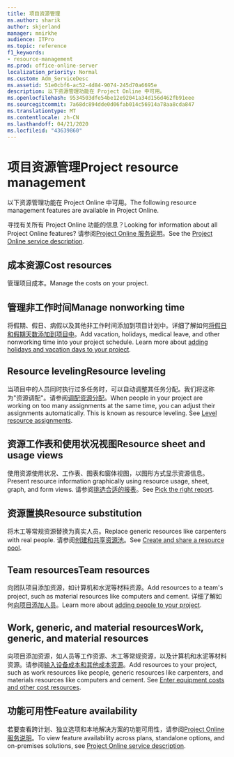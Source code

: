```yaml
---
title: 项目资源管理
ms.author: sharik
author: skjerland
manager: mnirkhe
audience: ITPro
ms.topic: reference
f1_keywords:
- resource-management
ms.prod: office-online-server
localization_priority: Normal
ms.custom: Adm_ServiceDesc
ms.assetid: 51e0cbf6-ac52-4d84-9074-245d70a6695e
description: 以下资源管理功能在 Project Online 中可用。
ms.openlocfilehash: 9534503dfe54be12e92041a34d156d462fb91eee
ms.sourcegitcommit: 7a68dc894dde0d06fab014c56914a78aa8cda847
ms.translationtype: MT
ms.contentlocale: zh-CN
ms.lasthandoff: 04/21/2020
ms.locfileid: "43639860"
---
```

# <a name="project-resource-management"></a><span data-ttu-id="95ec4-103">项目资源管理</span><span class="sxs-lookup"><span data-stu-id="95ec4-103">Project resource management</span></span>

<span data-ttu-id="95ec4-104">以下资源管理功能在 Project Online 中可用。</span><span class="sxs-lookup"><span data-stu-id="95ec4-104">The following resource management features are available in Project Online.</span></span>
  
<span data-ttu-id="95ec4-105">寻找有关所有 Project Online 功能的信息？</span><span class="sxs-lookup"><span data-stu-id="95ec4-105">Looking for information about all Project Online features?</span></span> <span data-ttu-id="95ec4-106">请参阅[Project Online 服务说明](project-online-service-description.md)。</span><span class="sxs-lookup"><span data-stu-id="95ec4-106">See the [Project Online service description](project-online-service-description.md).</span></span>
  
## <a name="cost-resources"></a><span data-ttu-id="95ec4-107">成本资源</span><span class="sxs-lookup"><span data-stu-id="95ec4-107">Cost resources</span></span>

<span data-ttu-id="95ec4-108">管理项目成本。</span><span class="sxs-lookup"><span data-stu-id="95ec4-108">Manage the costs on your project.</span></span>
  
## <a name="manage-nonworking-time"></a><span data-ttu-id="95ec4-109">管理非工作时间</span><span class="sxs-lookup"><span data-stu-id="95ec4-109">Manage nonworking time</span></span>

<span data-ttu-id="95ec4-p102">将假期、假日、病假以及其他非工作时间添加到项目计划中。详细了解如何[将假日和假期天数添加到项目中](https://go.microsoft.com/fwlink/p/?LinkId=271337)。</span><span class="sxs-lookup"><span data-stu-id="95ec4-p102">Add vacation, holidays, medical leave, and other nonworking time into your project schedule. Learn more about [adding holidays and vacation days to your project](https://go.microsoft.com/fwlink/p/?LinkId=271337).</span></span>
  
## <a name="resource-leveling"></a><span data-ttu-id="95ec4-112">Resource leveling</span><span class="sxs-lookup"><span data-stu-id="95ec4-112">Resource leveling</span></span>

<span data-ttu-id="95ec4-p103">当项目中的人员同时执行过多任务时，可以自动调整其任务分配。我们将这称为"资源调配"。请参阅[调配资源分配](https://go.microsoft.com/fwlink/p/?LinkId=271348)。</span><span class="sxs-lookup"><span data-stu-id="95ec4-p103">When people in your project are working on too many assignments at the same time, you can adjust their assignments automatically. This is known as resource leveling. See [Level resource assignments](https://go.microsoft.com/fwlink/p/?LinkId=271348).</span></span>
  
## <a name="resource-sheet-and-usage-views"></a><span data-ttu-id="95ec4-116">资源工作表和使用状况视图</span><span class="sxs-lookup"><span data-stu-id="95ec4-116">Resource sheet and usage views</span></span>

<span data-ttu-id="95ec4-117">使用资源使用状况、工作表、图表和窗体视图，以图形方式显示资源信息。</span><span class="sxs-lookup"><span data-stu-id="95ec4-117">Present resource information graphically using resource usage, sheet, graph, and form views.</span></span> <span data-ttu-id="95ec4-118">请参阅[挑选合适的报表](https://go.microsoft.com/fwlink/?LinkId=402920)。</span><span class="sxs-lookup"><span data-stu-id="95ec4-118">See [Pick the right report](https://go.microsoft.com/fwlink/?LinkId=402920).</span></span>
  
## <a name="resource-substitution"></a><span data-ttu-id="95ec4-119">资源置换</span><span class="sxs-lookup"><span data-stu-id="95ec4-119">Resource substitution</span></span>

<span data-ttu-id="95ec4-120">将木工等常规资源替换为真实人员。</span><span class="sxs-lookup"><span data-stu-id="95ec4-120">Replace generic resources like carpenters with real people.</span></span> <span data-ttu-id="95ec4-121">请参阅[创建和共享资源池](https://go.microsoft.com/fwlink/?LinkId=402921)。</span><span class="sxs-lookup"><span data-stu-id="95ec4-121">See [Create and share a resource pool](https://go.microsoft.com/fwlink/?LinkId=402921).</span></span>
  
## <a name="team-resources"></a><span data-ttu-id="95ec4-122">Team resources</span><span class="sxs-lookup"><span data-stu-id="95ec4-122">Team resources</span></span>

<span data-ttu-id="95ec4-123">向团队项目添加资源，如计算机和水泥等材料资源。</span><span class="sxs-lookup"><span data-stu-id="95ec4-123">Add resources to a team's project, such as material resources like computers and cement.</span></span> <span data-ttu-id="95ec4-124">详细了解如何[向项目添加人员](https://go.microsoft.com/fwlink/p/?LinkId=271347)。</span><span class="sxs-lookup"><span data-stu-id="95ec4-124">Learn more about [adding people to your project](https://go.microsoft.com/fwlink/p/?LinkId=271347).</span></span>
  
## <a name="work-generic-and-material-resources"></a><span data-ttu-id="95ec4-125">Work, generic, and material resources</span><span class="sxs-lookup"><span data-stu-id="95ec4-125">Work, generic, and material resources</span></span>

<span data-ttu-id="95ec4-p107">向项目添加资源，如人员等工作资源、木工等常规资源，以及计算机和水泥等材料资源。请参阅[输入设备成本和其他成本资源](https://go.microsoft.com/fwlink/?LinkId=402922)。</span><span class="sxs-lookup"><span data-stu-id="95ec4-p107">Add resources to your project, such as work resources like people, generic resources like carpenters, and materials resources like computers and cement. See [Enter equipment costs and other cost resources](https://go.microsoft.com/fwlink/?LinkId=402922).</span></span>
  
## <a name="feature-availability"></a><span data-ttu-id="95ec4-128">功能可用性</span><span class="sxs-lookup"><span data-stu-id="95ec4-128">Feature availability</span></span>

<span data-ttu-id="95ec4-129">若要查看跨计划、独立选项和本地解决方案的功能可用性，请参阅[Project Online 服务说明](project-online-service-description.md)。</span><span class="sxs-lookup"><span data-stu-id="95ec4-129">To view feature availability across plans, standalone options, and on-premises solutions, see [Project Online service description](project-online-service-description.md).</span></span>
  

